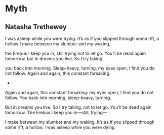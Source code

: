 # Myth
## Natasha Trethewey
I was asleep while you were dying.
It’s as if you slipped through some rift, a hollow
I make between my slumber and my waking,

the Erebus I keep you in, still trying
not to let go. You’ll be dead again tomorrow,
but in dreams you live. So I try taking

you back into morning. Sleep-heavy, turning,
my eyes open, I find you do not follow.
Again and again, this constant forsaking.

*

Again and again, this constant forsaking:
my eyes open, I find you do not follow.
You back into morning, sleep-heavy, turning.

But in dreams you live. So I try taking,
not to let go. You’ll be dead again tomorrow.
The Erebus I keep you in—still, trying—

I make between my slumber and my waking.
It’s as if you slipped through some rift, a hollow.
I was asleep while you were dying.